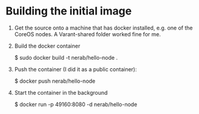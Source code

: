 # Building the initial image

1. Get the source onto a machine that has docker installed, e.g. one of the CoreOS nodes. A Varant-shared folder worked fine for me.

1. Build the docker container

      $ sudo docker build -t nerab/hello-node .

1. Push the container (I did it as a public container):

      $ docker push nerab/hello-node

1. Start the container in the background

      $ docker run -p 49160:8080 -d nerab/hello-node
